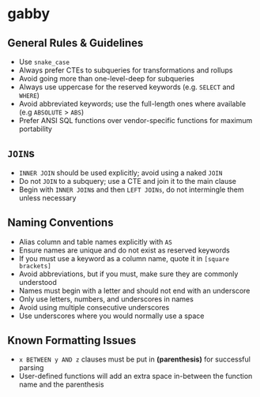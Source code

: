 # gabby

## General Rules & Guidelines

- Use `snake_case`
- Always prefer CTEs to subqueries for transformations and rollups
- Avoid going more than one-level-deep for subqueries
- Always use uppercase for the reserved keywords (e.g. `SELECT` and `WHERE`)
- Avoid abbreviated keywords; use the full-length ones where available (e.g `ABSOLUTE` > `ABS`)
- Prefer ANSI SQL functions over vendor-specific functions for maximum portability

## `JOIN`s

- `INNER JOIN` should be used explicitly; avoid using a naked `JOIN`
- Do not `JOIN` to a subquery; use a CTE and join it to the main clause
- Begin with `INNER JOIN`s and then `LEFT JOINs`, do not intermingle them unless necessary

## Naming Conventions

- Alias column and table names explicitly with `AS`
- Ensure names are unique and do not exist as reserved keywords
- If you must use a keyword as a column name, quote it in `[square brackets]`
- Avoid abbreviations, but if you must, make sure they are commonly understood
- Names must begin with a letter and should not end with an underscore
- Only use letters, numbers, and underscores in names
- Avoid using multiple consecutive underscores
- Use underscores where you would normally use a space

## Known Formatting Issues

- `x BETWEEN y AND z` clauses must be put in **(parenthesis)** for successful parsing
- User-defined functions will add an extra space in-between the function name and the parenthesis
